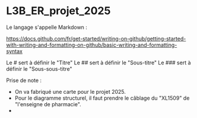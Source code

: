 # L3B_ER_projet_2025 

Le langage s'appelle Markdown :

https://docs.github.com/fr/get-started/writing-on-github/getting-started-with-writing-and-formatting-on-github/basic-writing-and-formatting-syntax

Le # sert à définir le "Titre"
Le ## sert à définir le "Sous-titre"
Le ### sert à définir le "Sous-sous-titre"


Prise de note : 
- On va fabriqué une carte pour le projet 2025.
- Pour le diagramme structurel, il faut prendre le câblage du "XL1509" de "l'enseigne de pharmacie". 
- 

